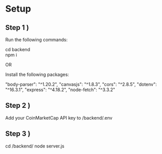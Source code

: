 # Setup

## Step 1 )

Run the following commands:

cd backend  
npm i

OR

Install the following packages:

"body-parser": "^1.20.2",
"canvasjs": "^1.8.3",
"cors": "^2.8.5",
"dotenv": "^16.3.1",
"express": "^4.18.2",
"node-fetch": "^3.3.2"

## Step 2 ) 

Add your CoinMarketCap API key to /backend/.env

## Step 3 )

cd /backend/
node server.js
